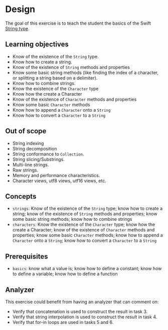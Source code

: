 # Design

The goal of this exercise is to teach the student the basics of the Swift [String type][strings].

## Learning objectives

- Know of the existence of the `String` type.
- Know how to create a string.
- Know of the existence of `String` methods and properties
- Know some basic string methods (like finding the index of a character, or splitting a string based on a delimiter).
- Know how to combine strings.
- Know the existence of the `Character` type
- Know how the create a Character
- Know of the existence of `Character` methods and properties
- Know some basic `Character` methods
- Know how to append a `Character` onto a `String`
- Know how to convert a `Character` to a `String`

## Out of scope

- String indexing
- String decomposition
- String conformance to `Collection`.
- String slicing/Substrings.
- Multi-line strings.
- Raw strings.
- Memory and performance characteristics.
- Character views, utf8 views, utf16 views, etc.

## Concepts

- `strings`: Know of the existence of the `String` type; know how to create a string; know of the existence of `String` methods and properties; know some basic string methods; know how to combine strings
- `characters`: Know the existence of the `Character` type; know how the create a Character; know of the existence of `Character` methods and properties; know some basic `Character` methods; know how to append a `Character` onto a `String`; know how to convert a `Character` to a `String`

## Prerequisites

- `basics`: know what a value is; know how to define a constant; know how to define a variable; know how to define a function

## Analyzer

This exercise could benefit from having an analyzer that can comment on:

- Verify that concatenation is used to construct the result in task 3.
- Verify that string interpolation is used to construct the result in task 4.
- Verify that for-in loops are used in tasks 5 and 6.

[strings]: https://docs.swift.org/swift-book/LanguageGuide/StringsAndCharacters.html
